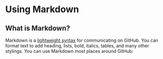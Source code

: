 # Using Markdown

## What is Markdown? 
Markdown is a [lightweight syntax](https://docs.github.com/github/writing-on-github/getting-started-with-writing-and-formatting-on-github/basic-writing-and-formatting-syntax) for communicating on GitHub. You can format text to add heading, lists, bold, italics, tables, and many other stylings. You can use Markdown most places around GitHub:
